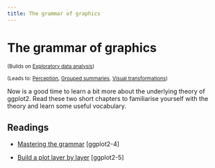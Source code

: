 ```yaml
---
title: The grammar of graphics
---
```


<!-- Generated automatically from vis-theory.yml. Do not edit by hand -->

# The grammar of graphics

<small>(Builds on [Exploratory data analysis](eda.md))</small>

<small>(Leads to: [Perception](vis-perception.md), [Grouped summaries](vis-summaries.md), [Visual transformations](vis-transformation.md))</small>

Now is a good time to learn a bit more about the underlying theory of ggplot2. Read these two short chapters to familiarise yourself with the theory and learn some useful vocabulary.

## Readings

  * [Mastering the grammar](http://link.springer.com.ezproxy.stanford.edu/chapter/10.1007/978-3-319-24277-4_4) [ggplot2-4]

  * [Build a plot layer by layer](http://link.springer.com.ezproxy.stanford.edu/chapter/10.1007/978-3-319-24277-4_5) [ggplot2-5]



